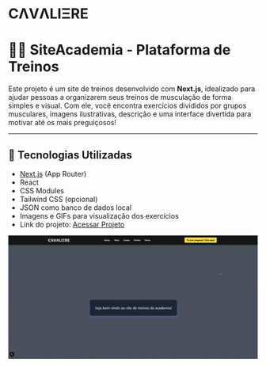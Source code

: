 # **CΛVΛLIΞRE**

# 🏋️‍♂️ SiteAcademia - Plataforma de Treinos

Este projeto é um site de treinos desenvolvido com **Next.js**, idealizado para ajudar pessoas a organizarem seus treinos de musculação de forma simples e visual. Com ele, você encontra exercícios divididos por grupos musculares, imagens ilustrativas, descrição e uma interface divertida para motivar até os mais preguiçosos!

---

## 🚀 Tecnologias Utilizadas

- [Next.js](https://nextjs.org/) (App Router)
- React
- CSS Modules
- Tailwind CSS (opcional)
- JSON como banco de dados local
- Imagens e GIFs para visualização dos exercícios
- Link do projeto: <a href="https://gym-page-eight.vercel.app/" target="_blank" rel="noopener noreferrer">
  Acessar Projeto
</a>

![Demonstração do Projeto](./public/SiteAcademia.gif)



